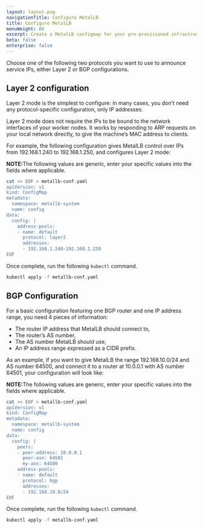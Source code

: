 ```yaml
---
layout: layout.pug
navigationTitle: Configure MetalLB
title: Configure MetalLB
menuWeight: 80
excerpt: Create a MetalLB configmap for your pre-provisioned infrastructure.
beta: false
enterprise: false
---
```


Choose one of the following two protocols you want to use to announce service IPs, either Layer 2 or BGP configurations.

## Layer 2 configuration

Layer 2 mode is the simplest to configure: in many cases, you don’t need any protocol-specific configuration, only IP addresses.

Layer 2 mode does not require the IPs to be bound to the network interfaces of your worker nodes. It works by responding to ARP requests on your local network directly, to give the machine’s MAC address to clients.

For example, the following configuration gives MetalLB control over IPs from 192.168.1.240 to 192.168.1.250, and configures Layer 2 mode:

<p class="message--note"><strong>NOTE:</strong>The following values are generic, enter your specific values into the fields where applicable.</p>

```sh
cat << EOF > metallb-conf.yaml
apiVersion: v1
kind: ConfigMap
metadata:
  namespace: metallb-system
  name: config
data:
  config: |
    address-pools:
    - name: default
      protocol: layer2
      addresses:
      - 192.168.1.240-192.168.1.250
EOF
```

Once complete, run the following `kubectl` command.

```sh
kubectl apply -f metallb-conf.yaml
```

## BGP Configuration

For a basic configuration featuring one BGP router and one IP address range, you need 4 pieces of information:

* The router IP address that MetalLB should connect to,
* The router’s AS number,
* The AS number MetalLB should use,
* An IP address range expressed as a CIDR prefix.

As an example, if you want to give MetalLB the range 192.168.10.0/24 and AS number 64500, and connect it to a router at 10.0.0.1 with AS number 64501, your configuration will look like:

<p class="message--note"><strong>NOTE:</strong>The following values are generic, enter your specific values into the fields where applicable.</p>

```sh
cat << EOF > metallb-conf.yaml
apiVersion: v1
kind: ConfigMap
metadata:
  namespace: metallb-system
  name: config
data:
  config: |
    peers:
    - peer-address: 10.0.0.1
      peer-asn: 64501
      my-asn: 64500
    address-pools:
    - name: default
      protocol: bgp
      addresses:
      - 192.168.10.0/24
EOF
```
Once complete, run the following `kubectl` command.

```sh
kubectl apply -f metallb-conf.yaml
```
